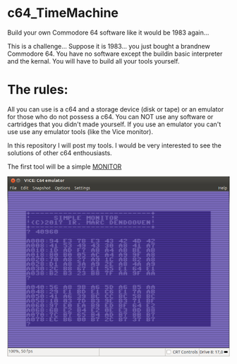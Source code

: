 # c64_TimeMachine
Build your own Commodore 64 software like it would be 1983 again...

This is a challenge... Suppose it is 1983... you just bought a brandnew Commodore 64.
You have no software except the buildin basic interpreter and the kernal.
You will have to build all your tools yourself.

# The rules:
All you can use is a c64 and a storage device (disk or tape) or an emulator for those who do not possess a c64.
You can NOT use any software or cartridges that you didn't made yourself. If you use an emulator you can't use use any emulator tools (like the Vice monitor).

In this repository I will post my tools. I would be very interested to see the solutions of other c64 enthousiasts.

The first tool will be a simple [MONITOR](http://github.com/eldendo/c64_TimeMachine/Monitor)

![MONITOR](./Monitor/c64_monitor.png)

